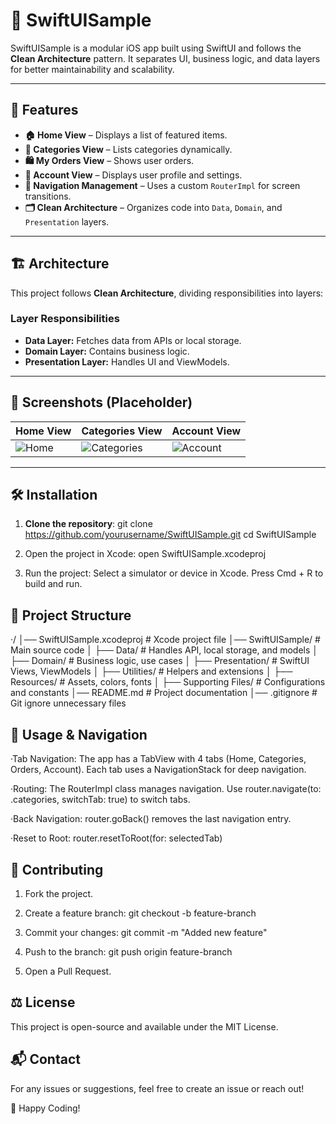 # 📱 SwiftUISample

SwiftUISample is a modular iOS app built using SwiftUI and follows the **Clean Architecture** pattern. It separates UI, business logic, and data layers for better maintainability and scalability.

---

## 🚀 Features

- **🏠 Home View** – Displays a list of featured items.
- **📂 Categories View** – Lists categories dynamically.
- **🛍 My Orders View** – Shows user orders.
- **👤 Account View** – Displays user profile and settings.
- **🔄 Navigation Management** – Uses a custom `RouterImpl` for screen transitions.
- **🗂 Clean Architecture** – Organizes code into `Data`, `Domain`, and `Presentation` layers.

---

## 🏗 Architecture

This project follows **Clean Architecture**, dividing responsibilities into layers:

### **Layer Responsibilities**
- **Data Layer:** Fetches data from APIs or local storage.
- **Domain Layer:** Contains business logic.
- **Presentation Layer:** Handles UI and ViewModels.

---

## 📸 Screenshots (Placeholder)

| Home View | Categories View | Account View |
|-----------|---------------|--------------|
| ![Home](screenshots/home.png) | ![Categories](screenshots/categories.png) | ![Account](screenshots/account.png) |

---

## 🛠 Installation

1. **Clone the repository**:
   git clone https://github.com/yourusername/SwiftUISample.git
   cd SwiftUISample
   
2. Open the project in Xcode:
    open SwiftUISample.xcodeproj

3. Run the project:
    Select a simulator or device in Xcode.
    Press Cmd + R to build and run.

## 📂 Project Structure

·/
│── SwiftUISample.xcodeproj      # Xcode project file
│── SwiftUISample/               # Main source code
│   ├── Data/                    # Handles API, local storage, and models
│   ├── Domain/                  # Business logic, use cases
│   ├── Presentation/             # SwiftUI Views, ViewModels
│   ├── Utilities/                # Helpers and extensions
│   ├── Resources/                # Assets, colors, fonts
│   ├── Supporting Files/         # Configurations and constants
│── README.md                    # Project documentation
│── .gitignore                    # Git ignore unnecessary files

## 📌 Usage & Navigation

·Tab Navigation:
    The app has a TabView with 4 tabs (Home, Categories, Orders, Account).
    Each tab uses a NavigationStack for deep navigation.

·Routing:
    The RouterImpl class manages navigation.
    Use router.navigate(to: .categories, switchTab: true) to switch tabs.

·Back Navigation:
    router.goBack() removes the last navigation entry.

·Reset to Root:
    router.resetToRoot(for: selectedTab)
    
## 🤝 Contributing

1. Fork the project.

2. Create a feature branch:
    git checkout -b feature-branch

3. Commit your changes:
    git commit -m "Added new feature"

4. Push to the branch:
    git push origin feature-branch

5. Open a Pull Request.

## ⚖️ License

This project is open-source and available under the MIT License.

## 📬 Contact

For any issues or suggestions, feel free to create an issue or reach out!

🎉 Happy Coding!
